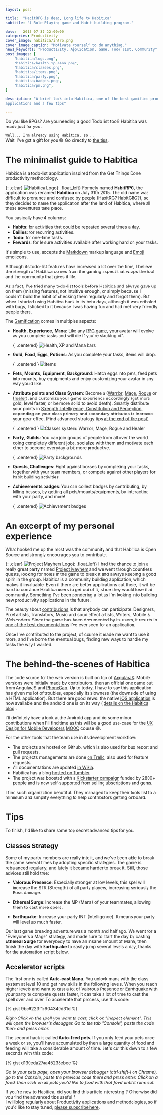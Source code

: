 ```yaml
---
layout: post

title:  "HabitRPG is dead, Long life to Habitica"
subtitle: "A Role Playing game and Habit building program."

date:   2015-07-31 22:00:00
categories: Productivity
cover_image: habitica/intro.png
cover_image_caption: "Motivate yourself to do anything."
news_keywords: "Productivity, Application, Game, Todo list, Community"
post_images: [
    "habitica/logo.png",
    "habitica/health_xp_mana.png",
    "habitica/classes.png",
    "habitica/items.png",
    "habitica/party.png",
    "habitica/badges.png",
    "habitica/pm.png",
]

description: "A brief look into Habitica, one of the best gamified productivity
applications and a few tips"

---
```

Do you like RPGs? Are you needing a good Todo list tool? Habitica was made just
for you.

`Well... I'm already using Habitica, so...`<br />
Wait! I've got a gift for you :smile: Go directly to [the tips](#tips).

# The minimalist guide to Habitica

[Habitica](https://habitica.com) is a todo-list
application inspired from the [Get Things Done](http://gettingthingsdone.com/)
productivity methodology.

{: .clear}
![Habitica Logo](/images/habitica/logo.png "New logo looking like a Gryphon"){: .float_left}
Formely named **HabitRPG**, the application was renamed **Habitica** on July 31th 2015.
The old name was difficult to pronunce and confused by people
(HabitRG? HabitGRG?), so they decided to name the application after the land of
Habitica, where all these adventures take place.


You basically have 4 columns:

* **Habits**: for activities that could be repeated several times a day.
* **Dailies**: for recurring activities.
* **Todo**: for one-time tasks.
* **Rewards**: for leisure activities available after working hard on your tasks.

It's  simple to use, accepts the [Markdown](http://daringfireball.net/projects/markdown/) 
markup language and [Emoji](http://emoji-cheat-sheet.com/) emoticons.


Although its todo-list features have increased a lot over the time, I believe the
strength of Habitica comes from the gaming aspect that wraps the tool and the
community that gives it life.

As a fact, I've tried many todo-list tools before Habitica and always gave
up on them (missing features, not intuitive enough, or simply because I couldn't
build the habit of checking them regularly and forgot them). But when I started
using Habitica back in its beta days, although it was cribbled with bugs, I
sticked to it because I was having fun and had met very friendly people there.

The [Gamification](https://en.wikipedia.org/wiki/Gamification) comes in
multiples aspects:

* **Health**, **Experience**, **Mana**: Like any [RPG
  game](https://en.wikipedia.org/wiki/Role-playing_game), your avatar will
  evolve as you complete tasks and will die if you're slacking off.

  {: .centered}
  ![Health, XP and Mana bars](/images/habitica/health_xp_mana.png)
* **Gold**, **Food**, **Eggs**, **Potions**: As you complete your tasks, items
  will drop.
 
  {: .centered }
  ![items](/images/habitica/items.png)
* **Pets**, **Mounts**, **Equipment**, **Background**: Hatch eggs into pets,
  feed pets into mounts, buy equipments and enjoy customizing your avatar in
  any way you'd like.
* **Attribute points and Class System**: Become a ([Warrior](http://habitica.wikia.com/wiki/Character_Attributes),
  [Mage](http://habitica.wikia.com/wiki/Mage),
  [Rogue](http://habitica.wikia.com/wiki/Rogue) or 
  [Healer](http://habitica.wikia.com/wiki/Healer)), and customize your game
  experience accordingly (get more gold, level faster, or be more solid to avoid
  death). Smartly distribute your points in [Strength,
  Intelligence, Constitution and Perception](http://habitica.wikia.com/wiki/Character_Attributes),
  depending on your class primary and secondary attributes to increase your gear
  effect (Find advanced strategy tips [at the end of the post](#classes-strategy)).

  {: .centered }
  ![Classes system: Warrior, Mage, Rogue and Healer](/images/habitica/classes.png)
* **Party**, **Guilds**: You can join groups of people from all over the world,
  doing completely different jobs, socialize with them and motivate each other
  to become everyday a bit more productive.

  {: .centered}
  ![Party backgrounds](/images/habitica/party.png)
* **Quests**, **Challenges**: Fight against bosses by completing your tasks,
  together with your team members, or compete against other players for habit
  building activities.
* **Achievements badges**: You can collect badges by contributing, by killing
  bosses, by getting all pets/mounts/equipments, by interacting with your party,
  and more!

  {: .centered}
  ![Achievement badges](/images/habitica/badges.png)


# An excerpt of my personal experience

What hooked me up the most was the community and that Habitica is Open Source
and strongly encourages you to contribute.

{: .clear}
![Project Mayhem Logo](/images/habitica/pm.png "Using the quest boss Vice"){: .float_left}
I had the chance to join a really great party named
[Project Mayhem](https://hrpgprojectmayhem.wordpress.com/) and we went through
countless quests, looking for holes in the game to break it and always keeping
a good spirit in the group. Habitica is a community building application, which
makes it invaluable: Even if there are better applications out there, it will be
hard to convince Habitica users to get out of it, since they would lose that
community. Something I've been pondering a lot as I'm looking into building new
productivity applications in the future.

<!-- Talk about contributions -->

The beauty about [contributions](http://habitica.wikia.com/wiki/Contributing_to_HabitRPG)
is that anybody can participate: Designers, Pixel artists, Translators, Music
and soud effect artists, Writers, Mobile & Web coders. Since the game has been
documented by its users, it results in
[one of the best documentations](http://habitica.wikia.com/wiki/Habitica_Wiki)
I've ever seen for an application.

Once I've contributed to the project, of course it made me want to use it more,
and I've borne the eventual bugs, finding new ways to handle my tasks the way I
wanted.

# The behind-the-scenes of Habitica

The code source for the web version is built on top of
[AngularJS](https://angularjs.org/). Mobile versions were initially made by
contributors, then [an official one](https://github.com/HabitRPG/habitrpg-mobile)
came out from AngularJS and [PhoneGap](http://phonegap.com/). Up to today,
I have to say this application has given me lot of troubles, especially its
slowness (the downside of using a HTML application). But there are
good news: the native [iOS application](https://itunes.apple.com/us/app/habitica/id994882113?mt=89)
is now available and the android one is on its way (
[details on the Habitica blog](https://habitica.com/static/old-news)).

I'll definitely have a look at the Android app and do some minor contributions
when I'll find time as this will be a good use-case for the [UX Design for Mobile
Developers](https://www.udacity.com/course/viewer#!/c-ud849/l-1646378760/e-1648148840/m-1679598652)
[MOOC](https://en.wikipedia.org/wiki/Massive_open_online_course) course :smile:. 

For the other tools that the team use in its development workflow:

* The projects are [hosted on Github](https://github.com/HabitRPG), which is
  also used for bug report and pull requests.
* The projects managements are done [on Trello](https://trello.com/habitica),
  also used for feature requests.
* All documentations are updated [in Wikia](http://habitica.wikia.com/wiki/Habitica_Wiki).
* Habitica has a blog [hosted on Tumbler](http://blog.habitrpg.com/).
* The project was boosted with a [Kickstarter campaign](http://habitica.wikia.com/wiki/Kickstarter)
  funded by 2800+ people and is now self-supported from selling ubscriptions and gems.

I find such organization beautiful. They managed to keep their tools list to a
minimum and simplify everything to help contributors getting onboard.

# Tips

To finish, I'd like to share some top secret advanced tips for you.

## Classes Strategy

Some of my party members are really into it, and we've been able to break the
game several times by adopting specific strategies. The game is rebalanced
regularly, and lately it became harder to break it. Still, those advices still
hold true:

* **Valorous Presence**: Especially stronger at low levels, this spel will
  increase the STR (Strength) of all party players, increasing seriously the
  Boss damage.

* **Ethereal Surge**: Increase the MP (Mana) of your teammates, allowing them to
  cast more spells.

* **Earthquake**: Increase your party INT (Intelligence). It means your party
  will level up much faster.

Our last game breaking adventure was a month and half ago. We went for a
"Everyone's a Mage" strategy, and made sure to start the day by casting
**Ethereal Surge** for everybody to have an insane amount of Mana, then finish
the day with **Earthquake** to easily jump several levels a day, thanks for the
automation script below.


## Accelerator scripts

The first one is called **Auto-cast Mana**. You unlock mana with the class
system at level 10 and get new skills in the following levels.
When you reach higher levels and want to cast a lot of Valorous Presence or
Earthquake with your party to complete quests faster, it can take a lot of time
to cast the spell over and over.
To accelerate that process, use this code:

{% gist 9bc9223f1c904340d31d %}

*Right-Click on the spell you want to cast, click on "Inspect element". This will
open the browser's debugger. Go to the tab "Console", paste the code
there and press enter.*


The second hack is called **Auto-feed pets**. If you only feed your pets once a
week or so, you'll have accumulated by then a large quantity of food and
feeding will take a considerable amount of time. Let's cut this down to a few
seconds with this code:

{% gist d130eda27aa45238ebee %}

*Go to your pets page, open your browser debugger (ctrl-shift-I on Chrome), go to
the Console, paste the previous code there and press enter. Click on a
food, then click on all pets you'd like to feed with that food until it runs
out.*



If you're new to Habitica, did you find this article interesting ?
Otherwise did you find the advanced tips useful ?<br />
I will blog regularly about Productivity applications and methodologies, so if
you'd like to stay tuned, [please subscribe here](http://eepurl.com/bt8739).
